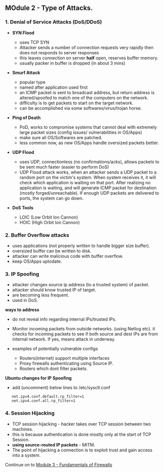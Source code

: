 ## MOdule 2 - Type of Attacks.

### 1. Denial of Service Attacks (DoS/DDoS)
- **SYN Flood**
   - uses TCP SYN
   - Attacker sends a number of connection requests very rapidly then does not responds to server responses
   - this leaves connection on server **half** open, reserves buffer memory.
   - usually packer in buffer is dropped (in about 3 mins)

- **Smurf Attack**
   - popular type
   - named after application used first
   - an ICMP packet is sent to broadcast address, but return address is altered/spoofed to match one of the computers on the network.
   - difficulty is to get packets to start on the target network.
   - can be accomplished via some softwares/virus/trojan horse.

- **Ping of Death**
   - PoD, works to compromise systems that cannot deal with extremely large packet sizes (config issues/ vulnerabilities in OS/Apps)
   - make sure all OS/Softwares are patched.
   - less common now, as new OS/Apps handle oversized packets better.

- **UDP Flood**
   - uses UDP, connectionless (no confirmations/acks), allows packets to be sent much faster (easier to perform DoS)
   - UDP Flood attack works, when an attacker sends a UDP packet to a random port on the victim's system. When system receives it, it will check which application is waiting on that port. After realizing no application is waiting, and will generate ICMP packet for destination (mostly forged/unreachable). If enough UDP packets are delivered to ports, the system can go down.

- **DoS Tools**
    - LOIC (Low Orbit Ion Cannon)
    - HOIC (High Orbit Ion Cannon)  


### 2. Buffer Overflow attacks
- uses applications (not properly written to handle bigger size buffer).
- oversized buffer can be written to disk.
- attacker can write malicious code with buffer overflow.
- keep OS/Apps uptodate.

### 3. IP Spoofing
- attacker changes source ip address (to a trusted system) of packet.
- attacker should know trusted IP of target.
- are becoming less frequent.
- used in DoS.  


**ways to address**
- do not reveal info regarding internal IPs/trusted IPs.
- Monitor incoming packets from outside networks. (using Netlog etc). it checks for incoming packets to see if both source and dest IPs are from internal network. If yes, means attack in underway.

- examples of potentially vulnerable configs
   - Routers(internet) support multiple interfaces
   - Proxy firewalls authenticating using Source IP.
   - Routers which dont filter packets.



**Ubuntu changes for IP Spoofing**
- add (uncomment) below lines to /etc/sysctl.conf
```
   net.ipv4.conf.default.rp_filter=1
   net.ipv4.conf.all.rp_filter=1
```

### 4. Session Hijacking
- TCP session hijacking - hacker takes over TCP session between two machines.
- this is because authentication is done mostly only at the start of TCP Session.
- **using source-routed IP packets** - MITM.
- The point of hijacking a connection is to exploit trust and gain access into a system.


  
    
      


Continue on to [Module 3 - Fundamentals of Firewalls](https://github.com/ArunNadda/CNSS/blob/master/Chapters/Module3-FundamentalsOfFirewalls.md)
